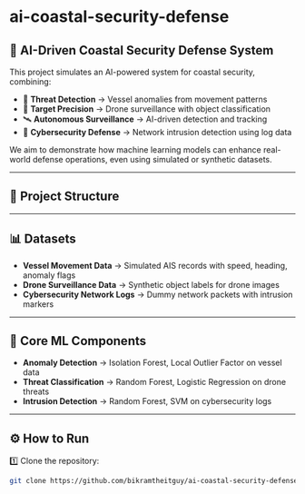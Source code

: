 # ai-coastal-security-defense  
## 🌊 AI-Driven Coastal Security Defense System

This project simulates an AI-powered system for coastal security, combining:  
- 🚢 **Threat Detection** → Vessel anomalies from movement patterns  
- 🚁 **Target Precision** → Drone surveillance with object classification  
- 🛰️ **Autonomous Surveillance** → AI-driven detection and tracking  
- 🔐 **Cybersecurity Defense** → Network intrusion detection using log data  

We aim to demonstrate how machine learning models can enhance real-world defense operations, even using simulated or synthetic datasets.

---

## 📂 Project Structure


---

## 📊 Datasets

- **Vessel Movement Data** → Simulated AIS records with speed, heading, anomaly flags  
- **Drone Surveillance Data** → Synthetic object labels for drone images  
- **Cybersecurity Network Logs** → Dummy network packets with intrusion markers  

---

## 🧠 Core ML Components

- **Anomaly Detection** → Isolation Forest, Local Outlier Factor on vessel data  
- **Threat Classification** → Random Forest, Logistic Regression on drone threats  
- **Intrusion Detection** → Random Forest, SVM on cybersecurity logs  

---

## ⚙️ How to Run

1️⃣ Clone the repository:
```bash
git clone https://github.com/bikramtheitguy/ai-coastal-security-defense.git
